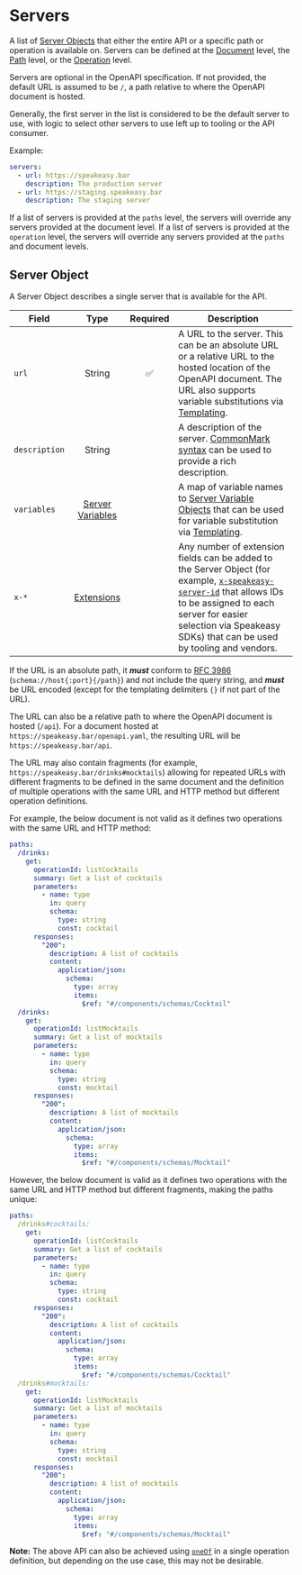 # Servers

A list of [Server Objects](/openapi/servers) that either the entire API or a specific path or operation is available on. Servers can be defined at the [Document](/openapi#openapi-document-structure) level, the [Path](/openapi/paths) level, or the [Operation](/openapi/paths/operations) level.

Servers are optional in the OpenAPI specification. If not provided, the default URL is assumed to be `/`, a path relative to where the OpenAPI document is hosted.

Generally, the first server in the list is considered to be the default server to use, with logic to select other servers to use left up to tooling or the API consumer.

Example:

```yaml
servers:
  - url: https://speakeasy.bar
    description: The production server
  - url: https://staging.speakeasy.bar
    description: The staging server
```

If a list of servers is provided at the `paths` level, the servers will override any servers provided at the document level. If a list of servers is provided at the `operation` level, the servers will override any servers provided at the `paths` and document levels.

## Server Object

A Server Object describes a single server that is available for the API.

| Field         |                       Type                        | Required | Description                                                                                                                                                                                                                                                                                                              |
| ------------- | :-----------------------------------------------: | :------: | ------------------------------------------------------------------------------------------------------------------------------------------------------------------------------------------------------------------------------------------------------------------------------------------------------------------------ |
| `url`         |                      String                       |    ✅    | A URL to the server. This can be an absolute URL or a relative URL to the hosted location of the OpenAPI document. The URL also supports variable substitutions via [Templating](/openapi/servers/server-variables).                                                                                                         |
| `description` |                      String                       |          | A description of the server. [CommonMark syntax](https://spec.commonmark.org/) can be used to provide a rich description.                                                                                                                                                                                                |
| `variables`   | [Server Variables](/openapi/servers/server-variables) |          | A map of variable names to [Server Variable Objects](/openapi/servers/server-variables#server-variable-object) that can be used for variable substitution via [Templating](/openapi/servers/server-variables).                                                                                                                                                |
| `x-*`         |             [Extensions](/openapi/extensions)             |          | Any number of extension fields can be added to the Server Object (for example, [`x-speakeasy-server-id`](https://speakeasyapi.dev/docs/archive/server-urls/#speakeasy-server-extensions) that allows IDs to be assigned to each server for easier selection via Speakeasy SDKs) that can be used by tooling and vendors. |

If the URL is an absolute path, it **_must_** conform to [RFC 3986](https://datatracker.ietf.org/doc/html/rfc3986) (`schema://host{:port}{/path}`) and not include the query string, and **_must_** be URL encoded (except for the templating delimiters `{}` if not part of the URL).

The URL can also be a relative path to where the OpenAPI document is hosted (`/api`). For a document hosted at `https://speakeasy.bar/openapi.yaml`, the resulting URL will be `https://speakeasy.bar/api`.

The URL may also contain fragments (for example, `https://speakeasy.bar/drinks#mocktails`) allowing for repeated URLs with different fragments to be defined in the same document and the definition of multiple operations with the same URL and HTTP method but different operation definitions.

For example, the below document is not valid as it defines two operations with the same URL and HTTP method:

```yaml
paths:
  /drinks:
    get:
      operationId: listCocktails
      summary: Get a list of cocktails
      parameters:
        - name: type
          in: query
          schema:
            type: string
            const: cocktail
      responses:
        "200":
          description: A list of cocktails
          content:
            application/json:
              schema:
                type: array
                items:
                  $ref: "#/components/schemas/Cocktail"
  /drinks:
    get:
      operationId: listMocktails
      summary: Get a list of mocktails
      parameters:
        - name: type
          in: query
          schema:
            type: string
            const: mocktail
      responses:
        "200":
          description: A list of mocktails
          content:
            application/json:
              schema:
                type: array
                items:
                  $ref: "#/components/schemas/Mocktail"
```

However, the below document is valid as it defines two operations with the same URL and HTTP method but different fragments, making the paths unique:

```yaml
paths:
  /drinks#cocktails:
    get:
      operationId: listCocktails
      summary: Get a list of cocktails
      parameters:
        - name: type
          in: query
          schema:
            type: string
            const: cocktail
      responses:
        "200":
          description: A list of cocktails
          content:
            application/json:
              schema:
                type: array
                items:
                  $ref: "#/components/schemas/Cocktail"
  /drinks#mocktails:
    get:
      operationId: listMocktails
      summary: Get a list of mocktails
      parameters:
        - name: type
          in: query
          schema:
            type: string
            const: mocktail
      responses:
        "200":
          description: A list of mocktails
          content:
            application/json:
              schema:
                type: array
                items:
                  $ref: "#/components/schemas/Mocktail"
```

**Note:** The above API can also be achieved using [`oneOf`](/openapi/schemas/polymorphism) in a single operation definition, but depending on the use case, this may not be desirable.